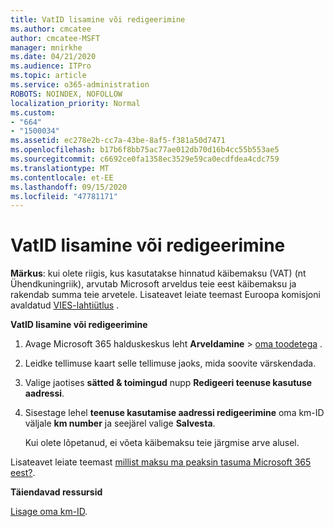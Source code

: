 ```yaml
---
title: VatID lisamine või redigeerimine
ms.author: cmcatee
author: cmcatee-MSFT
manager: mnirkhe
ms.date: 04/21/2020
ms.audience: ITPro
ms.topic: article
ms.service: o365-administration
ROBOTS: NOINDEX, NOFOLLOW
localization_priority: Normal
ms.custom:
- "664"
- "1500034"
ms.assetid: ec278e2b-cc7a-43be-8af5-f381a50d7471
ms.openlocfilehash: b17b6f8bb75ac77ae012db70d16b4cc55b553ae5
ms.sourcegitcommit: c6692ce0fa1358ec3529e59ca0ecdfdea4cdc759
ms.translationtype: MT
ms.contentlocale: et-EE
ms.lasthandoff: 09/15/2020
ms.locfileid: "47781171"
---
```

# <a name="how-to-add-or-edit-a-vatid"></a>VatID lisamine või redigeerimine

**Märkus**: kui olete riigis, kus kasutatakse hinnatud käibemaksu (VAT) (nt Ühendkuningriik), arvutab Microsoft arveldus teie eest käibemaksu ja rakendab summa teie arvetele. Lisateavet leiate teemast Euroopa komisjoni avaldatud [VIES-lahtiütlus](https://go.microsoft.com/fwlink/p/?LinkID=841741) .

**VatID lisamine või redigeerimine**

1. Avage Microsoft 365 halduskeskus leht **Arveldamine** \> [oma toodetega](https://go.microsoft.com/fwlink/p/?linkid=842054) .

2. Leidke tellimuse kaart selle tellimuse jaoks, mida soovite värskendada.

3. Valige jaotises **sätted & toimingud** nupp **Redigeeri teenuse kasutuse aadressi**.

4. Sisestage lehel **teenuse kasutamise aadressi redigeerimine** oma km-ID väljale **km number** ja seejärel valige **Salvesta**.

    Kui olete lõpetanud, ei võeta käibemaksu teie järgmise arve alusel.

Lisateavet leiate teemast [millist maksu ma peaksin tasuma Microsoft 365 eest?](https://docs.microsoft.com/microsoft-365/commerce/billing-and-payments/tax-information).

**Täiendavad ressursid**

[Lisage oma km-ID](https://docs.microsoft.com/microsoft-365/commerce/billing-and-payments/tax-information?view=o365-worldwide#add-your-vat-id-eu-countries-only).